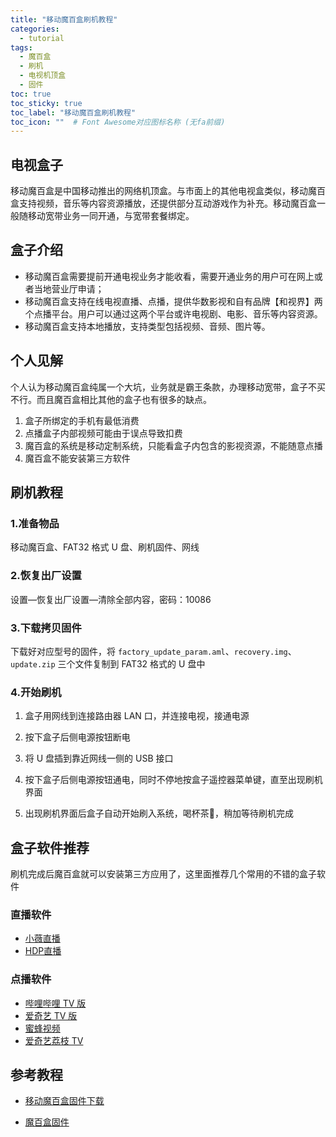 ```yaml
---
title: "移动魔百盒刷机教程"
categories:
  - tutorial
tags:
  - 魔百盒
  - 刷机
  - 电视机顶盒
  - 固件
toc: true
toc_sticky: true
toc_label: "移动魔百盒刷机教程"
toc_icon: ""  # Font Awesome对应图标名称 (无fa前缀)	
---
```

## 电视盒子
移动魔百盒是中国移动推出的网络机顶盒。与市面上的其他电视盒类似，移动魔百盒支持视频，音乐等内容资源播放，还提供部分互动游戏作为补充。移动魔百盒一般随移动宽带业务一同开通，与宽带套餐绑定。

## 盒子介绍
- 移动魔百盒需要提前开通电视业务才能收看，需要开通业务的用户可在网上或者当地营业厅申请；
- 移动魔百盒支持在线电视直播、点播，提供华数影视和自有品牌【和视界】两个点播平台。用户可以通过这两个平台或许电视剧、电影、音乐等内容资源。
- 移动魔百盒支持本地播放，支持类型包括视频、音频、图片等。

## 个人见解 
个人认为移动魔百盒纯属一个大坑，业务就是霸王条款，办理移动宽带，盒子不买不行。而且魔百盒相比其他的盒子也有很多的缺点。
1. 盒子所绑定的手机有最低消费
2. 点播盒子内部视频可能由于误点导致扣费
3. 魔百盒的系统是移动定制系统，只能看盒子内包含的影视资源，不能随意点播
4. 魔百盒不能安装第三方软件

## 刷机教程

### 1.准备物品
移动魔百盒、FAT32 格式 U 盘、刷机固件、网线

### 2.恢复出厂设置
设置—恢复出厂设置—清除全部内容，密码：10086

### 3.下载拷贝固件
下载好对应型号的固件，将 `factory_update_param.aml`、`recovery.img`、`update.zip` 三个文件复制到 FAT32 格式的 U 盘中

### 4.开始刷机
1. 盒子用网线到连接路由器 LAN 口，并连接电视，接通电源

2. 按下盒子后侧电源按钮断电

3. 将 U 盘插到靠近网线一侧的 USB 接口

4. 按下盒子后侧电源按钮通电，同时不停地按盒子遥控器菜单键，直至出现刷机界面

5. 出现刷机界面后盒子自动开始刷入系统，喝杯茶:tea:，稍加等待刷机完成

## 盒子软件推荐
刷机完成后魔百盒就可以安装第三方应用了，这里面推荐几个常用的不错的盒子软件

### 直播软件
- [小薇直播](http://down.znds.com/apk/live/2013/0928/31.html)
- [HDP直播](http://down.znds.com/apk/tv/2014/0125/138.html)

### 点播软件
- [哔哩哔哩 TV 版](http://down.znds.com/apk/tv/2018/0426/6289.html)
- [爱奇艺 TV 版](http://app.shafa.com/apk/aiqiyipojieban.html)
- [蜜蜂视频](http://down.znds.com/apk/tv/2014/0910/1057.html)
- [爱奇艺荔枝 TV](http://down.znds.com/apk/tv/2015/0325/1925.html)

## 参考教程
- [移动魔百盒固件下载](https://www.znds.com/rom/list/354.html)

- [魔百盒固件](http://www.hdpfans.com/thread-792183-1-1.html)